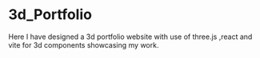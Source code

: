 # 3d_Portfolio
Here I have designed a 3d portfolio website with use of three.js ,react and vite for 3d components showcasing my work.
